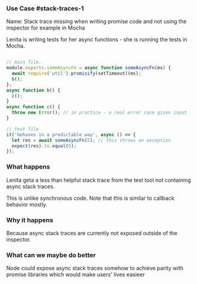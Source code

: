 ### Use Case #stack-traces-1

Name: Stack trace missing when writing promise code and not using the inspector for example in Mocha

Lenita is writing tests for her async functions - she is running the tests in Mocha.

```js

// main file.
module.exports.someAsyncFn = async function someAsyncFn(ms) {
  await require('util').promisify(setTimeout)(ms);
  b();
};
async function b() {
  c();
}
async function c() {
  throw new Error(); // in practice - a real error case given input
}

// test file
it('behaves in a predictable way', async () => {
  let res = await someAsyncFn(5); // this throws an exception
  expect(res).to.equal(5); 
});
```

### What happens

Lenita geta a less than helpful stack trace from the test tool not containing async stack traces.

This is unlike synchronous code. Note that this is similar to callback behavior mostly.

### Why it happens

Because async stack traces are currently not exposed outside of the inspector.

### What can we maybe do better

Node could expose async stack traces somehow to achieve parity with promise libraries which would make users' lives easieer
